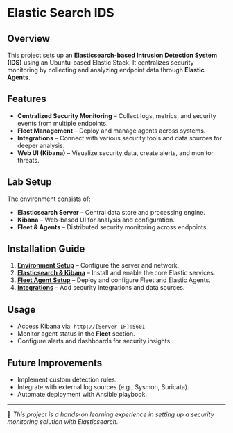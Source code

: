 # Elastic Search IDS

## Overview
This project sets up an **Elasticsearch-based Intrusion Detection System (IDS)** using an Ubuntu-based Elastic Stack. It centralizes security monitoring by collecting and analyzing endpoint data through **Elastic Agents**.

## Features
- **Centralized Security Monitoring** – Collect logs, metrics, and security events from multiple endpoints.
- **Fleet Management** – Deploy and manage agents across systems.
- **Integrations** – Connect with various security tools and data sources for deeper analysis.
- **Web UI (Kibana)** – Visualize security data, create alerts, and monitor threats.

## Lab Setup
The environment consists of:
- **Elasticsearch Server** – Central data store and processing engine.
- **Kibana** – Web-based UI for analysis and configuration.
- **Fleet & Agents** – Distributed security monitoring across endpoints.

## Installation Guide
1. **[Environment Setup](environment_setup.md)** – Configure the server and network.
2. **[Elasticsearch & Kibana](elasticsearch_installation.md)** – Install and enable the core Elastic services.
3. **[Fleet Agent Setup](fleet_agent_setup.md)** – Deploy and configure Fleet and Elastic Agents.
4. **[Integrations](integrations.md)** – Add security integrations and data sources.

## Usage
- Access Kibana via: `http://[Server-IP]:5601`
- Monitor agent status in the **Fleet** section.
- Configure alerts and dashboards for security insights.

## Future Improvements
- Implement custom detection rules.
- Integrate with external log sources (e.g., Sysmon, Suricata).
- Automate deployment with Ansible playbook.

---
🔹 *This project is a hands-on learning experience in setting up a security monitoring solution with Elasticsearch.*  
